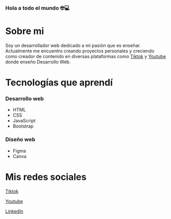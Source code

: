 ### Hola a todo el mundo 🤓💻

# Sobre mi

Soy un desarrollador web dedicado a mi pasión que es enseñar. Actualmente me encuentro creando proyectos personales y creciendo como creador de contenido en diversas plataformas como [Tiktok](https://www.tiktok.com/@rospodev?is_from_webapp=1&sender_device=pc) y [Youtube](https://www.youtube.com/channel/UCXiPc95_Dq_EsiCmHy51hfQ) donde enseño Desarrollo Web.

# Tecnologías que aprendí
### Desarrollo web
* HTML 
* CSS
* JavaScript
* Bootstrap
### Diseño web
* Figma
* Canva

# Mis redes sociales
[Tiktok](https://www.tiktok.com/@rospodev?is_from_webapp=1&sender_device=pc)

[Youtube](https://www.youtube.com/channel/UCXiPc95_Dq_EsiCmHy51hfQ) 

[LinkedIn](https://www.linkedin.com/in/rodrigo-vizcarra96/)
